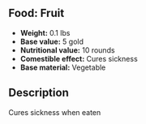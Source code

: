 ## Food: Fruit
- **Weight:** 0.1 lbs
- **Base value:** 5 gold
- **Nutritional value:** 10 rounds
- **Comestible effect:** Cures sickness
- **Base material:** Vegetable
## Description
Cures sickness when eaten
